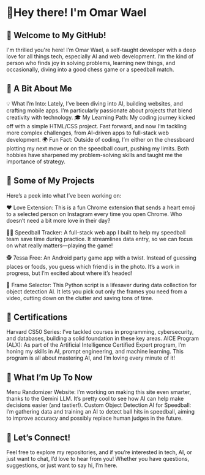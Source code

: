 # 🌟Hey there! I'm Omar Wael
## 👋 Welcome to My GitHub!
I'm thrilled you're here! I’m Omar Wael, a self-taught developer with a deep love for all things tech, especially AI and web development. I’m the kind of person who finds joy in solving problems, learning new things, and occasionally, diving into a good chess game or a speedball match.

## 🚀 A Bit About Me
💡 What I’m Into: Lately, I’ve been diving into AI, building websites, and crafting mobile apps. I’m particularly passionate about projects that blend creativity with technology.
🎓 My Learning Path: My coding journey kicked off with a simple HTML/CSS project. Fast forward, and now I’m tackling more complex challenges, from AI-driven apps to full-stack web development.
🌍 Fun Fact: Outside of coding, I’m either on the chessboard plotting my next move or on the speedball court, pushing my limits. Both hobbies have sharpened my problem-solving skills and taught me the importance of strategy.
## 🔧 Some of My Projects
Here’s a peek into what I’ve been working on:

❤ Love Extension: This is a fun Chrome extension that sends a heart emoji to a selected person on Instagram every time you open Chrome. Who doesn’t need a bit more love in their day?

🏃‍♂️ Speedball Tracker: A full-stack web app I built to help my speedball team save time during practice. It streamlines data entry, so we can focus on what really matters—playing the game!

🕵️ 7essa Free: An Android party game app with a twist. Instead of guessing places or foods, you guess which friend is in the photo. It’s a work in progress, but I’m excited about where it’s headed!

🎥 Frame Selector: This Python script is a lifesaver during data collection for object detection AI. It lets you pick out only the frames you need from a video, cutting down on the clutter and saving tons of time.


## 📜 Certifications
Harvard CS50 Series: I’ve tackled courses in programming, cybersecurity, and databases, building a solid foundation in these key areas.
AICE Program (ALX): As part of the Artificial Intelligence Certified Expert program, I’m honing my skills in AI, prompt engineering, and machine learning. This program is all about mastering AI, and I’m loving every minute of it!
## 🤖 What I’m Up To Now
Menu Randomizer Website: I’m working on making this site even smarter, thanks to the Gemini LLM. It’s pretty cool to see how AI can help make decisions easier (and tastier!).
Custom Object Detection AI for Speedball: I’m gathering data and training an AI to detect ball hits in speedball, aiming to improve accuracy and possibly replace human judges in the future.
## 🎯 Let’s Connect!
Feel free to explore my repositories, and if you’re interested in tech, AI, or just want to chat, I’d love to hear from you! Whether you have questions, suggestions, or just want to say hi, I’m here.
